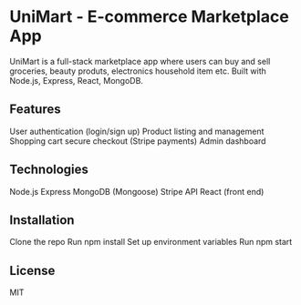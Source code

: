 # UniMart - E-commerce Marketplace App
UniMart is a full-stack marketplace app where users can buy and sell groceries, beauty produts, electronics household item etc. Built with Node.js, Express, React, MongoDB.

## Features
User authentication (login/sign up)
Product listing and management
Shopping cart
secure checkout (Stripe payments)
Admin dashboard

## Technologies 
Node.js
Express 
MongoDB (Mongoose)
Stripe API
React (front end)

## Installation
Clone the repo
Run npm install
Set up environment variables 
Run npm start

## License
MIT